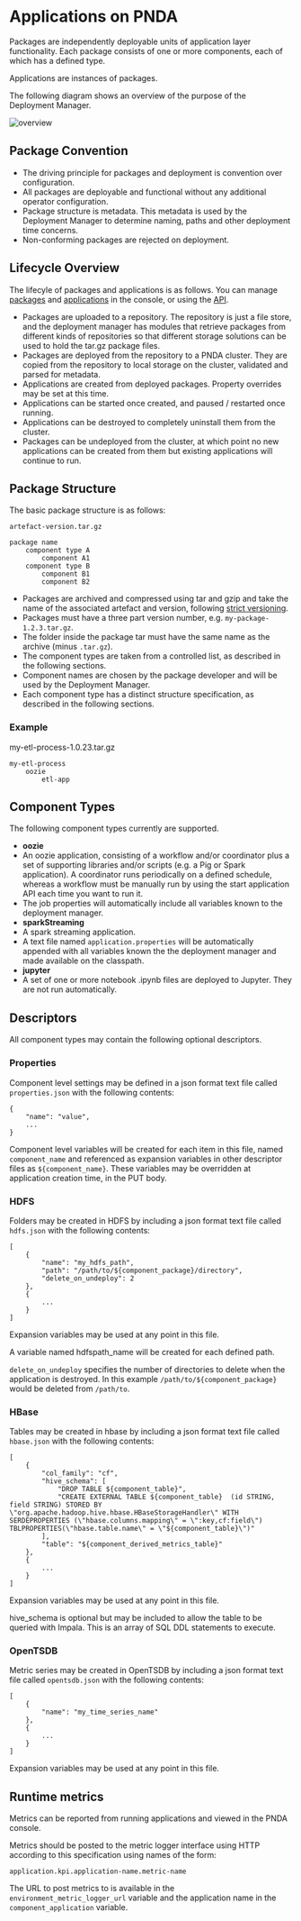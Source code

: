 # Applications on PNDA #

Packages are independently deployable units of application layer functionality. Each package consists of one or more components, each of which has a defined type.

Applications are instances of packages.

The following diagram shows an overview of the purpose of the Deployment Manager.

![overview](../images/dm-overview.png)

## Package Convention ##

- The driving principle for packages and deployment is convention over configuration. 
- All packages are deployable and functional without any additional operator configuration.
- Package structure is metadata. This metadata is used by the Deployment Manager to determine naming, paths and other deployment time concerns.
- Non-conforming packages are rejected on deployment.

## Lifecycle Overview ##

The lifecyle of packages and applications is as follows. You can manage [packages](../console/packages.md) and [applications](../console/applications.md) in the console, or using the [API](https://github.com/pndaproject/platform-deployment-manager/blob/master/README.md#api-documentation).

- Packages are uploaded to a repository. The repository is just a file store, and the deployment manager has modules that retrieve packages from different kinds of repositories so that different storage solutions can be used to hold the tar.gz package files.
- Packages are deployed from the repository to a PNDA cluster. They are copied from the repository to local storage on the cluster, validated and parsed for metadata.
- Applications are created from deployed packages. Property overrides may be set at this time.
- Applications can be started once created, and paused / restarted once running.
- Applications can be destroyed to completely uninstall them from the cluster.
- Packages can be undeployed from the cluster, at which point no new applications can be created from them but existing applications will continue to run.


## Package Structure ##

The basic package structure is as follows: 

	artefact-version.tar.gz

    package name
        component type A
            component A1
        component type B
            component B1
            component B2

- Packages are archived and compressed using tar and gzip and take the name of the associated artefact and version, following [strict versioning](http://legacy.python.org/dev/peps/pep-0386).
- Packages must have a three part version number, e.g. `my-package-1.2.3.tar.gz`.
- The folder inside the package tar must have the same name as the archive (minus `.tar.gz`).
- The component types are taken from a controlled list, as described in the following sections.
- Component names are chosen by the package developer and will be used by the Deployment Manager.
- Each component type has a distinct structure specification, as described in the following sections.

### Example ###

 my-etl-process-1.0.23.tar.gz
    
	my-etl-process
    	oozie
    		etl-app


## Component Types ##

The following component types currently are supported.

- **oozie**
 - An oozie application, consisting of a workflow and/or coordinator plus a set of supporting libraries and/or scripts (e.g. a Pig or Spark application). A coordinator runs periodically on a defined schedule, whereas a workflow must be manually run by using the start application API each time you want to run it.
 - The job properties will automatically include all variables known to the deployment manager. 
- **sparkStreaming**	
 - A spark streaming application.
 - A text file named `application.properties` will be automatically appended with all variables known the the deployment manager and made available on the classpath. 
- **jupyter**	
 - A set of one or more notebook .ipynb files are deployed to Jupyter. They are not run automatically.
 
## Descriptors ##

All component types may contain the following optional descriptors.

### Properties ###

Component level settings may be defined in a json format text file called `properties.json` with the following contents:

````
{
    "name": "value",
    ...
}
````

Component level variables will be created for each item in this file, named `component_name` and referenced as expansion variables in other descriptor files as `${component_name}`. These variables may be overridden at application creation time, in the PUT body.

### HDFS ###

Folders may be created in HDFS by including a json format text file called `hdfs.json` with the following contents:
````
[
    {
        "name": "my_hdfs_path",
        "path": "/path/to/${component_package}/directory",
        "delete_on_undeploy": 2
    },
    {
        ...
    }
]
````

Expansion variables may be used at any point in this file.

A variable named hdfspath_name will be created for each defined path.

`delete_on_undeploy` specifies the number of directories to delete when the application is destroyed. In this example `/path/to/${component_package}` would be deleted from `/path/to`.

### HBase ###

Tables may be created in hbase by including a json format text file called `hbase.json` with the following contents:
````
[
    {
        "col_family": "cf",
        "hive_schema": [
            "DROP TABLE ${component_table}",
            "CREATE EXTERNAL TABLE ${component_table}  (id STRING, field STRING) STORED BY \"org.apache.hadoop.hive.hbase.HBaseStorageHandler\" WITH SERDEPROPERTIES (\"hbase.columns.mapping\" = \":key,cf:field\") TBLPROPERTIES(\"hbase.table.name\" = \"${component_table}\")"
        ],
        "table": "${component_derived_metrics_table}"
    },
    {
        ...
    }
]
````
Expansion variables may be used at any point in this file.

hive_schema is optional but may be included to allow the table to be queried with Impala. This is an array of SQL DDL statements to execute.

### OpenTSDB ###

Metric series may be created in OpenTSDB by including a json format text file called `opentsdb.json` with the following contents:
````
[
    {
        "name": "my_time_series_name"
    },
    {
        ...
    }
]
````

Expansion variables may be used at any point in this file.

## Runtime metrics ##

Metrics can be reported from running applications and viewed in the PNDA console.

Metrics should be posted to the metric logger interface using HTTP according to this specification using names of the form:

    application.kpi.application-name.metric-name

The URL to post metrics to is available in the `environment_metric_logger_url` variable and the application name in the `component_application` variable.

